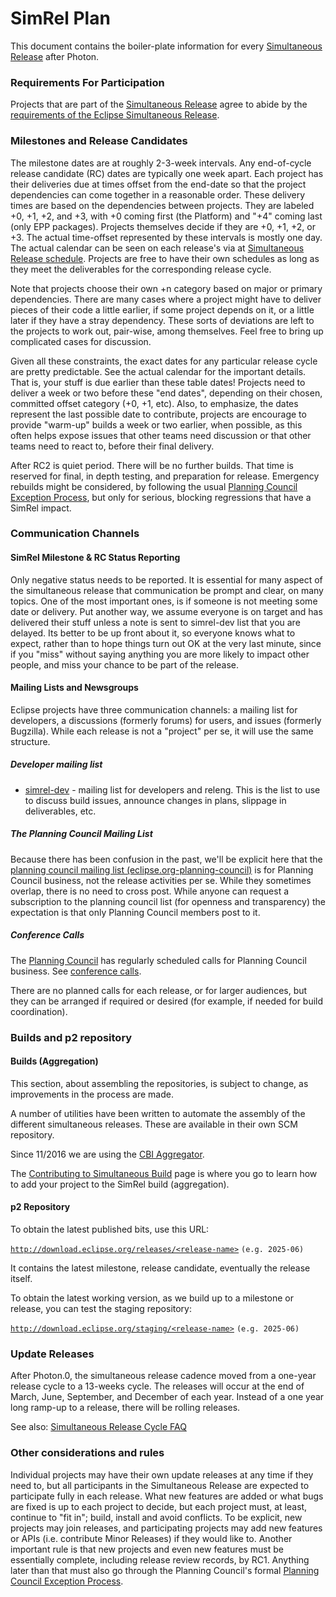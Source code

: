 # SimRel Plan

This document contains the boiler-plate information for every [Simultaneous Release](../Simultaneous_Release.md) after Photon.

### Requirements For Participation

Projects that are part of the [Simultaneous Release](../Simultaneous_Release.md) agree to abide by the 
[requirements of the Eclipse Simultaneous Release](Simultaneous_Release_Requirements.md "wikilink").

### Milestones and Release Candidates

The milestone dates are at roughly 2-3-week intervals.
Any end-of-cycle release candidate (RC) dates are typically one week apart.
Each project has their deliveries due at times offset from the end-date so that the project dependencies can come together in a reasonable order.
These delivery times are based on the dependencies between projects.
They are labeled +0, +1, +2, and +3, with +0 coming first (the Platform) and "+4" coming last (only EPP packages).
Projects themselves decide if they are +0, +1, +2, or +3.
The actual time-offset represented by these intervals is mostly one day.
The actual calendar can be seen on each release's via at [Simultaneous Release schedule](../Simultaneous_Release.md).
Projects are free to have their own schedules as long as they meet the deliverables for the corresponding release cycle.

Note that projects choose their own +n category based on major or primary dependencies.
There are many cases where a project might have to deliver pieces of their code a little earlier,
if some project depends on it, or a little later if they have a stray dependency.
These sorts of deviations are left to the projects to work out, pair-wise, among themselves.
Feel free to bring up complicated cases for discussion.

Given all these constraints, the exact dates for any particular release cycle are pretty predictable.
See the actual calendar for the important details.
That is, your stuff is due earlier than these table dates!
Projects need to deliver a week or two before these "end dates", depending on their chosen, committed offset category (+0, +1, etc).
Also, to emphasize, the dates represent the last possible date to contribute,
projects are encourage to provide "warm-up" builds a week or two earlier, when possible,
as this often helps expose issues that other teams need discussion or that other teams need to react to, before their final delivery.

After RC2 is quiet period.
There will be no further builds.
That time is reserved for final, in depth testing, and preparation for release.
Emergency rebuilds might be considered, by following the usual
[Planning Council Exception Process](Simultaneous_Release_Requirements.md#planning-council-exception-process),
but only for serious, blocking regressions that have a SimRel impact.

### Communication Channels

#### SimRel Milestone & RC Status Reporting

Only negative status needs to be reported.
It is essential for many aspect of the simultaneous release that communication be prompt and clear, on many topics.
One of the most important ones, is if someone is not meeting some date or delivery.
Put another way, we assume everyone is on target and has delivered their stuff unless a note is sent to simrel-dev list that you are delayed.
Its better to be up front about it,
so everyone knows what to expect,
rather than to hope things turn out OK at the very last minute,
since if you "miss" without saying anything you are more likely to impact other people,
and miss your chance to be part of the release.

#### Mailing Lists and Newsgroups

Eclipse projects have three communication channels: a mailing list for developers,
a discussions (formerly forums) for users,
and issues (formerly Bugzilla).
While each release is not a "project" per se, it will use the same structure.

##### Developer mailing list

-   [simrel-dev](https://accounts.eclipse.org/mailing-list/simrel-dev) -
    mailing list for developers and releng.
    This is the list to use to discuss build issues, announce changes in plans, slippage in deliverables, etc.

##### The Planning Council Mailing List

Because there has been confusion in the past, we'll be explicit here that the 
[planning council mailing list (eclipse.org-planning-council)](https://dev.eclipse.org/mailman/listinfo/eclipse.org-planning-council)
is for Planning Council business,
not the release activities per se.
While they sometimes overlap, there is no need to cross post.
While anyone can request a subscription to the planning council list
(for openness and transparency)
the expectation is that only Planning Council members post to it.

##### Conference Calls

The [Planning Council](../Planning_Council.md "wikilink") has regularly scheduled calls for Planning Council business.
See [conference calls](../Planning_Council.md#call-and-meeting-schedule "wikilink").

There are no planned calls for each release, or for larger audiences, but they can be arranged if required or desired
(for example, if needed for build coordination).

### Builds and p2 repository

#### Builds (Aggregation)

This section, about assembling the repositories, is subject to change, as improvements in the process are made.

A number of utilities have been written to automate the assembly of the different simultaneous releases.
These are available in their own SCM repository.

Since 11/2016 we are using the [CBI Aggregator](https://ci.eclipse.org/simrel "wikilink").

The [Contributing to Simultaneous Build](Contributing_to_Simrel_Aggregation_Build.md "wikilink") page
is where you go to learn how to add your project to the SimRel build (aggregation).

#### p2 Repository

To obtain the latest published bits, use this URL:

[`http://download.eclipse.org/releases/<release-name>`](http://download.eclipse.org/releases/) `(e.g. 2025-06)`

It contains the latest milestone, release candidate, eventually the release itself.

To obtain the latest working version, as we build up to a milestone or release, you can test the staging repository:

[`http://download.eclipse.org/staging/<release-name>`](http://download.eclipse.org/staging/) `(e.g. 2025-06)`

### Update Releases

After Photon.0, the simultaneous release cadence moved from a one-year release cycle to a 13-weeks cycle.
The releases will occur at the end of March, June, September, and December of each year.
Instead of a one year long ramp-up to a release, there will be rolling releases.

See also: [Simultaneous Release Cycle FAQ](Simultaneous_Release_Cycle_FAQ.md)

### Other considerations and rules

Individual projects may have their own update releases at any time if they need to,
but all participants in the Simultaneous Release are expected to participate fully in each release.
What new features are added or what bugs are fixed is up to each project to decide,
but each project must, at least, continue to "fit in"; build, install and avoid conflicts.
To be explicit, new projects may join releases,
and participating projects may add new features or APIs
(i.e. contribute Minor Releases) if they would like to.
Another important rule is that new projects and even new features must be essentially complete,
including release review records, by RC1. 
Anything later than that must also go through the Planning Council's formal 
[Planning Council Exception Process](Simultaneous_Release_Requirements.md#planning-council-exception-process).
